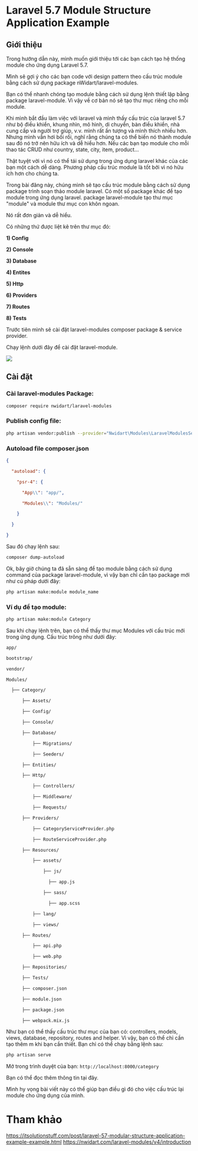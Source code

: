 # Laravel 5.7 Module Structure Application Example

## Giới thiệu

Trong hướng dẫn này, mình muốn giới thiệu tới các bạn cách tạo hệ thống module cho ứng dụng Laravel 5.7.

Mình sẽ gợi ý cho các bạn code với design pattern theo cấu trúc module bằng cách sử dụng package nWidart/laravel-modules.

Bạn có thể nhanh chóng tạo module bằng cách sử dụng lệnh thiết lập bằng package laravel-module. Vì vậy về cơ bản nó sẽ tạo thư mục riêng cho mỗi module.

Khi mình bắt đầu làm việc với laravel và mình thấy cấu trúc của laravel 5.7 như bộ điều khiển, khung nhìn, mô hình, di chuyển, bàn điều khiển, nhà cung cấp và người trợ giúp, v.v. mình rất ấn tượng và mình thích nhiều hơn. Nhưng mình vẫn hơi bối rối, nghĩ rằng chúng ta có thể biến nó thành module sau đó nó trở nên hữu ích và dễ hiểu hơn. Nếu các bạn tạo module cho mỗi thao tác CRUD như country, state, city, item, product...

Thật tuyệt vời vì nó có thể tái sử dụng trong ứng dụng laravel khác của các bạn một cách dễ dàng. Phương pháp cấu trúc module là tốt bởi vì nó hữu ích hơn cho chúng ta.

Trong bài đăng này, chúng mình sẽ tạo cấu trúc module bằng cách sử dụng package trình soạn thảo module laravel. Có một số package khác để tạo module trong ứng dụng laravel. package laravel-module tạo thư mục "module" và module thư mục con khôn ngoan.

Nó rất đơn giản và dễ hiểu.

Có những thứ được liệt kê trên thư mục đó:

**1) Config**

**2) Console**

**3) Database**

**4) Entites**

**5) Http**

**6) Providers**

**7) Routes**

**8) Tests**

Trước tiên mình sẽ cài đặt laravel-modules composer package & service provider. 

Chạy lệnh dưới đây để cài đặt laravel-module.

![](https://itsolutionstuff.com/upload/laravel-5-7-modular-system.png)

## Cài đặt

### Cài laravel-modules Package:

```sh
composer require nwidart/laravel-modules

```

### Publish config file:

```sh
php artisan vendor:publish --provider="Nwidart\Modules\LaravelModulesServiceProvider"

```

### Autoload file composer.json

```json
{

  "autoload": {

    "psr-4": {

      "App\\": "app/",

      "Modules\\": "Modules/"

    }

  }

}
```

Sau đó chạy lệnh sau:

```sh
composer dump-autoload

```

Ok, bây giờ chúng ta đã sẵn sàng để tạo module bằng cách sử dụng command của package laravel-module, vì vậy bạn chỉ cần tạo package mới như cú pháp dưới đây:

```sh
php artisan make:module module_name
```

### Ví dụ để tạo module:

```sh
php artisan make:module Category
```

Sau khi chạy lệnh trên, bạn có thể thấy thư mục Modules với cấu trúc mới trong ứng dụng. Cấu trúc trông như dưới đây:

```sh
app/

bootstrap/

vendor/

Modules/

  ├── Category/

      ├── Assets/

      ├── Config/

      ├── Console/

      ├── Database/

          ├── Migrations/

          ├── Seeders/

      ├── Entities/

      ├── Http/

          ├── Controllers/

          ├── Middleware/

          ├── Requests/

      ├── Providers/

          ├── CategoryServiceProvider.php

          ├── RouteServiceProvider.php

      ├── Resources/

          ├── assets/

              ├── js/

                ├── app.js

              ├── sass/

                ├── app.scss

          ├── lang/

          ├── views/

      ├── Routes/

          ├── api.php

          ├── web.php

      ├── Repositories/

      ├── Tests/

      ├── composer.json

      ├── module.json

      ├── package.json

      ├── webpack.mix.js
```

Như bạn có thể thấy cấu trúc thư mục của bạn có: controllers, models, views, database, repository, routes and helper. Vì vậy, bạn có thể chỉ cần tạo thêm m khi bạn cần thiết. Bạn chỉ có thể chạy bằng lệnh sau:

```sh
php artisan serve

```

Mở trong trình duyệt của bạn: `http://localhost:8000/category`

Bạn có thể đọc thêm thông tin tại đây.

Mình hy vọng bài viết này có thể giúp bạn điều gì đó cho việc cấu trúc lại module cho ứng dụng của mình.

# Tham khảo
https://itsolutionstuff.com/post/laravel-57-modular-structure-application-example-example.html
https://nwidart.com/laravel-modules/v4/introduction
